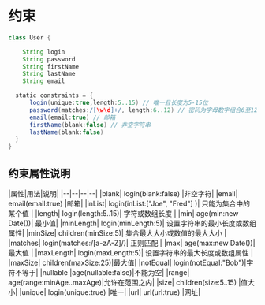 # 约束

```groovy
class User {

    String login
    String password
    String firstName
    String lastName
    String email

  static constraints = {
      login(unique:true,length:5..15) // 唯一且长度为5-15位
      password(matches:/[\w\d]+/, length:6..12) // 密码为字母数字组合6至12位
      email(email:true) // 邮箱
      firstName(blank:false) // 非空字符串
      lastName(blank:false) 
  }
}
```

## 约束属性说明

|属性|用法|说明|
|--|--|--|--|
|blank| login(blank:false)  |非空字符|
|email| email(email:true) |邮箱|
|inList| login(inList:["Joe", "Fred"] )| 只能为集合中的某个值 |
|length| login(length:5..15)| 字符或数组长度 |
|min| age(min:new Date())| 最小值|
|minLength| login(minLength:5)| 设置字符串的最小长度或数组属性|
|minSize| children(minSize:5)| 集合最大大小或数值的最大大小 |
|matches| login(matches:/[a-zA-Z]/)| 正则匹配 |
|max| age(max:new Date())| 最大值 |
|maxLength| login(maxLength:5)| 设置字符串的最大长度或数组属性 |
|maxSize| children(maxSize:25)|最大值|
|notEqual| login(notEqual:"Bob")|字符不等于|
|nullable |age(nullable:false)|不能为空|
|range| age(range:minAge..maxAge)|允许在范围之内|
|size| children(size:5..15) |值大小|
|unique| login(unique:true) |唯一|
|url| url(url:true) |网址|
